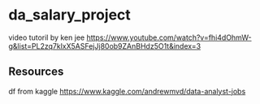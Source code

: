 # da_salary_project
video tutoril by ken jee https://www.youtube.com/watch?v=fhi4dOhmW-g&list=PL2zq7klxX5ASFejJj80ob9ZAnBHdz5O1t&index=3

## Resources
df from kaggle https://www.kaggle.com/andrewmvd/data-analyst-jobs
